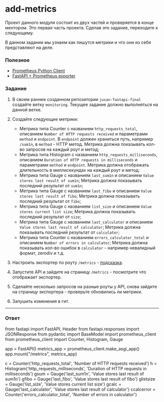 # add-metrics

Проект данного модуля состоит из двух частей и проверяется в конце ментором. Это первая часть проекта. Сделав это задание, переходите к следующему.

В данном задании мы узнаем как пишутся метрики и что они из себя представляют на деле.

### Полезное

- [Prometheus Python Client](https://github.com/prometheus/client_python)
- [FastAPI + Prometheus exporter][make_asgi_app]

[make_asgi_app]: https://github.com/prometheus/client_python/pull/512#issuecomment-591866511

### Задание

1.  В своем раннее созданном репозитории `jusan-fastapi-final` создайте ветку `monitoring`.
    Текущее задание должно выполняться на данной ветке.
2.  Создайте следующие метрики:

    - Метрика типа Counter с названием `http_requests_total`, описанием `Number of HTTP requests received` и
      параметрами `method` и `endpoint`. В `endpoint` должен храниться путь, например `/sum1n`, в `method` - HTTP метод.
      Метрика должна показывать кол-во запросов на каждый роут и метод;
    - Метрика типа Histogram с названием `http_requests_milliseconds`, описанием `Duration of HTTP requests in milliseconds` и
      параметрами `method` и `endpoint`. Метрика должна отображать длительность в миллисекундах на каждый роут и метод;
    - Метрика типа Gauge с названием `last_sum1n` и описанием `Value stores last result of sum1n`;
      Метрика должна показывать последний результат от `sum1n`;
    - Метрика типа Gauge с названием `last_fibo` и описанием `Value stores last result of fibo`;
      Метрика должна показывать последний результат от `fibo`;
    - Метрика типа Gauge с названием `list_size` и описанием `Value stores current list size`;
      Метрика должна показывать последний результат от `size`;
    - Метрика типа Gauge с названием `last_calculator` и описанием `Value stores last result of calculator`;
      Метрика должна показывать последний результат от `calculator`;
    - Метрика типа Counter с названием `errors_calculator_total` и описанием `Number of errors in calculator`;
      Метрика должна показывать кол-во ошибок в `calculator` - например невалидный формат, zerodiv и т.д.

3.  Настроить экспортер по роуту `/metrics` - [подсказка][make_asgi_app].
4.  Запустите API и зайдите на страницу `/metrics` - посмотрите что отображает экспортер.
5.  Сделайте несколько запросов на разные роуты у API, снова зайдите на страницу экспортера -
    проверьте обновились ли метрики.
6.  Запушить изменения в гит.

---

### Ответ

from fastapi import FastAPI, Header
from fastapi.responses import JSONResponse
from pydantic import BaseModel
import prometheus_client
from prometheus_client import Counter, Histogram, Gauge

app = FastAPI()
metrics_app = prometheus_client.make_asgi_app()
app.mount("/metrics", metrics_app)

c = Counter('http_requests_total', 'Number of HTTP requests received')
h = Histogram('http_requests_milliseconds', 'Duration of HTTP requests in milliseconds')
gsum = Gauge('last_sum1n', 'Value stores last result of sum1n')
gfibo = Gauge('last_fibo', 'Value stores last result of fibo')
glistsize = Gauge('list_size', 'Value stores current list size')
gcalc = Gauge('last_calculator', 'Value stores last result of calculator')
ccalcerror = Counter('errors_calculator_total', 'Number of errors in calculator')